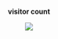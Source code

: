 <center>
<p><strong>visitor count</strong></p>
<p><img src="https://profile-counter.glitch.me/acmenlei/count.svg" /></p>
</center>

